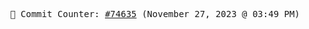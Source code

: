 <p align="center">
    <samp>
        📮 Commit Counter: <a href="https://github.com/Javascript-void0/Javascript-void0/commits/main">#74635</a> (November 27, 2023 @ 03:49 PM)
    </samp>
</p>
